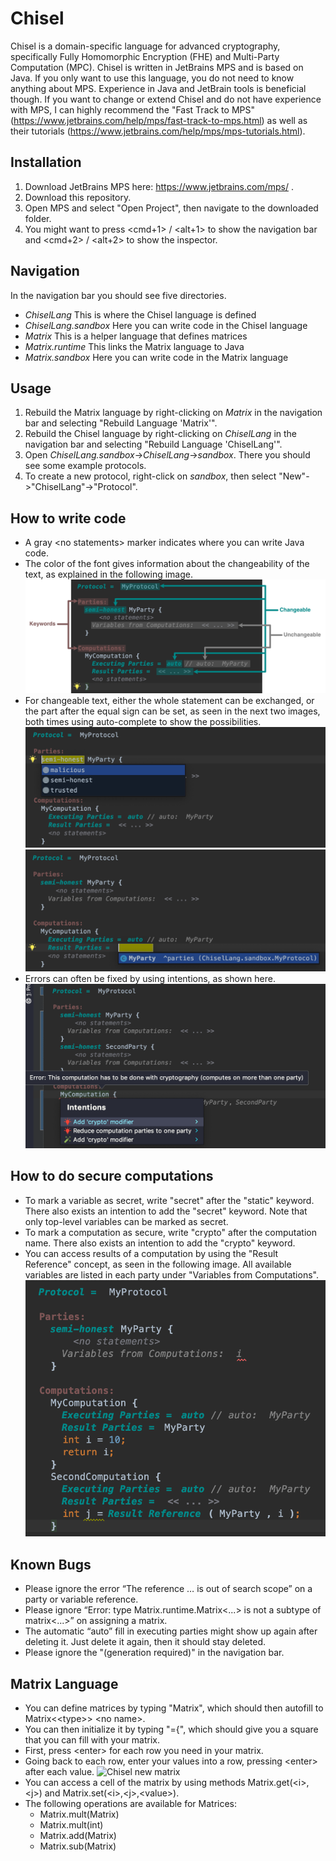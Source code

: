 # Chisel
Chisel is a domain-specific language for advanced cryptography, specifically Fully Homomorphic Encryption (FHE) and Multi-Party Computation (MPC). 
Chisel is written in JetBrains MPS and is based on Java. If you only want to use this language, you do not need to know anything about MPS. Experience in Java and JetBrain tools is beneficial though. 
If you want to change or extend Chisel and do not have experience with MPS, I can highly recommend the "Fast Track to MPS" (https://www.jetbrains.com/help/mps/fast-track-to-mps.html) as well as their tutorials (https://www.jetbrains.com/help/mps/mps-tutorials.html).

## Installation
1. Download JetBrains MPS here: https://www.jetbrains.com/mps/ .
2. Download this repository.
3. Open MPS and select "Open Project", then navigate to the downloaded folder.
4. You might want to press \<cmd+1> / \<alt+1> to show the navigation bar and \<cmd+2> / \<alt+2> to show the inspector.

## Navigation
In the navigation bar you should see five directories.
- *ChiselLang* This is where the Chisel language is defined
- *ChiselLang.sandbox* Here you can write code in the Chisel language
- *Matrix* This is a helper language that defines matrices
- *Matrix.runtime* This links the Matrix language to Java
- *Matrix.sandbox* Here you can write code in the Matrix language

## Usage
1. Rebuild the Matrix language by right-clicking on *Matrix* in the navigation bar and selecting "Rebuild Language 'Matrix'".
2. Rebuild the Chisel language by right-clicking on *ChiselLang* in the navigation bar and selecting "Rebuild Language 'ChiselLang'".
3. Open *ChiselLang.sandbox*->*ChiselLang*->*sandbox*. There you should see some example protocols.
4. To create a new protocol, right-click on *sandbox*, then select "New"->"ChiselLang"->"Protocol".

## How to write code
- A gray \<no statements> marker indicates where you can write Java code.
- The color of the font gives information about the changeability of the text, as explained in the following image. 
  ![Chisel colors](screenshots/Tutorial/03_Colors_texted.png)
- For changeable text, either  the  whole  statement  can  be exchanged, or the part after the equal sign can be set, as seen in the next two images, both times using auto-complete to show the possibilities.
  ![Chisel changeable a](screenshots/Tutorial/02_a_Changeable.png)
  ![Chisel changeable b](screenshots/Tutorial/02_b_Changeable.png)
- Errors can often be fixed by using intentions, as shown here.
  ![Chisel intentions](screenshots/Tutorial/04_Intentions.png)

## How to do secure computations
- To mark a variable as secret, write "secret" after the "static" keyword. There also exists an intention to add the "secret" keyword. Note that only top-level variables can be marked as secret.
- To mark a computation as secure, write "crypto" after the computation name. There also exists an intention to add the "crypto" keyword.
- You can access results of a computation by using the "Result Reference" concept, as seen in the following image. All available variables are listed in each party under "Variables from Computations".
  ![Chisel result ref](screenshots/Tutorial/05_ResultRef.png)

## Known Bugs
- Please ignore the error “The reference … is out of search scope” on a party or variable reference.
- Please ignore “Error: type Matrix.runtime.Matrix\<...> is not a subtype of matrix\<...>” on assigning a matrix.
- The automatic “auto” fill in executing parties might show up again after deleting it. Just delete it again, then it should stay deleted.
- Please ignore the "(generation required)" in the navigation bar.

## Matrix Language 
- You can define matrices by typing "Matrix", which should then autofill to Matrix\<\<type>> \<no name>.
- You can then initialize it by typing "={", which should give you a square that you can fill with your matrix. 
- First, press \<enter> for each row you need in your matrix.
- Going back to each row, enter your values into a row, pressing \<enter> after each value.
  ![Chisel new matrix](screenshots/Tutorial/06_Matrix.gif)
- You can access a cell of the matrix by using methods Matrix.get(\<i>,\<j>) and Matrix.set(\<i>,\<j>,\<value>).
- The following operations are available for Matrices: 
  - Matrix.mult(Matrix)
  - Matrix.mult(int)
  - Matrix.add(Matrix)
  - Matrix.sub(Matrix)
